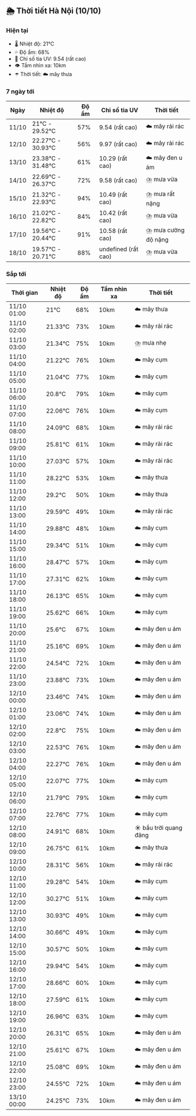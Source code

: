 ## 🌦️ Thời tiết Hà Nội (10/10)

### Hiện tại

- 🌡️ Nhiệt độ: 21℃
- 💦 Độ ẩm: 68%
- 🌟 Chỉ số tia UV: 9.54 (rất cao)
- 👁️ Tầm nhìn xa: 10km
- ☂️ Thời tiết: ☁️ mây thưa

### 7 ngày tới

| Ngày | Nhiệt độ | Độ ẩm | Chỉ số tia UV | Thời tiết |
| --- | --- | --- | --- | --- |
| 11/10 | 21℃ - 29.52℃ | 57% | 9.54 (rất cao) | ☁️ mây rải rác |
| 12/10 | 22.27℃ - 30.93℃ | 56% | 9.97 (rất cao) | ☁️ mây rải rác |
| 13/10 | 23.38℃ - 31.48℃ | 61% | 10.29 (rất cao) | ☁️ mây đen u ám |
| 14/10 | 22.69℃ - 26.37℃ | 72% | 9.58 (rất cao) | ⛈️ mưa vừa |
| 15/10 | 21.32℃ - 22.93℃ | 94% | 10.49 (rất cao) | ⛈️ mưa rất nặng |
| 16/10 | 21.02℃ - 22.82℃ | 84% | 10.42 (rất cao) | ⛈️ mưa vừa |
| 17/10 | 19.56℃ - 20.44℃ | 91% | 10.58 (rất cao) | ⛈️ mưa cường độ nặng |
| 18/10 | 19.57℃ - 20.71℃ | 88% | undefined (rất cao) | ⛈️ mưa vừa |

### Sắp tới

| Thời gian | Nhiệt độ | Độ ẩm | Tầm nhìn xa | Thời tiết |
| --- | --- | --- | --- | --- |
| 11/10 01:00 | 21℃ | 68% | 10km | ☁️ mây thưa |
| 11/10 02:00 | 21.33℃ | 73% | 10km | ☁️ mây rải rác |
| 11/10 03:00 | 21.34℃ | 75% | 10km | ⛈️ mưa nhẹ |
| 11/10 04:00 | 21.22℃ | 76% | 10km | ☁️ mây cụm |
| 11/10 05:00 | 21.04℃ | 77% | 10km | ☁️ mây cụm |
| 11/10 06:00 | 20.8℃ | 79% | 10km | ☁️ mây cụm |
| 11/10 07:00 | 22.06℃ | 76% | 10km | ☁️ mây cụm |
| 11/10 08:00 | 24.09℃ | 68% | 10km | ☁️ mây rải rác |
| 11/10 09:00 | 25.81℃ | 61% | 10km | ☁️ mây rải rác |
| 11/10 10:00 | 27.03℃ | 57% | 10km | ☁️ mây rải rác |
| 11/10 11:00 | 28.22℃ | 53% | 10km | ☁️ mây thưa |
| 11/10 12:00 | 29.2℃ | 50% | 10km | ☁️ mây thưa |
| 11/10 13:00 | 29.59℃ | 49% | 10km | ☁️ mây rải rác |
| 11/10 14:00 | 29.88℃ | 48% | 10km | ☁️ mây cụm |
| 11/10 15:00 | 29.34℃ | 51% | 10km | ☁️ mây cụm |
| 11/10 16:00 | 28.47℃ | 57% | 10km | ☁️ mây cụm |
| 11/10 17:00 | 27.31℃ | 62% | 10km | ☁️ mây cụm |
| 11/10 18:00 | 26.13℃ | 65% | 10km | ☁️ mây cụm |
| 11/10 19:00 | 25.62℃ | 66% | 10km | ☁️ mây cụm |
| 11/10 20:00 | 25.6℃ | 67% | 10km | ☁️ mây đen u ám |
| 11/10 21:00 | 25.16℃ | 69% | 10km | ☁️ mây đen u ám |
| 11/10 22:00 | 24.54℃ | 72% | 10km | ☁️ mây đen u ám |
| 11/10 23:00 | 23.88℃ | 73% | 10km | ☁️ mây đen u ám |
| 12/10 00:00 | 23.46℃ | 74% | 10km | ☁️ mây đen u ám |
| 12/10 01:00 | 23.06℃ | 74% | 10km | ☁️ mây đen u ám |
| 12/10 02:00 | 22.8℃ | 75% | 10km | ☁️ mây đen u ám |
| 12/10 03:00 | 22.53℃ | 76% | 10km | ☁️ mây đen u ám |
| 12/10 04:00 | 22.27℃ | 76% | 10km | ☁️ mây đen u ám |
| 12/10 05:00 | 22.07℃ | 77% | 10km | ☁️ mây cụm |
| 12/10 06:00 | 21.79℃ | 79% | 10km | ☁️ mây cụm |
| 12/10 07:00 | 22.76℃ | 77% | 10km | ☁️ mây cụm |
| 12/10 08:00 | 24.91℃ | 68% | 10km | ☀️ bầu trời quang đãng |
| 12/10 09:00 | 26.75℃ | 61% | 10km | ☁️ mây thưa |
| 12/10 10:00 | 28.31℃ | 56% | 10km | ☁️ mây rải rác |
| 12/10 11:00 | 29.28℃ | 54% | 10km | ☁️ mây cụm |
| 12/10 12:00 | 30.27℃ | 51% | 10km | ☁️ mây cụm |
| 12/10 13:00 | 30.93℃ | 49% | 10km | ☁️ mây cụm |
| 12/10 14:00 | 30.66℃ | 49% | 10km | ☁️ mây cụm |
| 12/10 15:00 | 30.57℃ | 50% | 10km | ☁️ mây cụm |
| 12/10 16:00 | 29.94℃ | 54% | 10km | ☁️ mây cụm |
| 12/10 17:00 | 28.66℃ | 60% | 10km | ☁️ mây cụm |
| 12/10 18:00 | 27.59℃ | 61% | 10km | ☁️ mây cụm |
| 12/10 19:00 | 26.96℃ | 63% | 10km | ☁️ mây cụm |
| 12/10 20:00 | 26.31℃ | 65% | 10km | ☁️ mây đen u ám |
| 12/10 21:00 | 25.61℃ | 67% | 10km | ☁️ mây đen u ám |
| 12/10 22:00 | 25.08℃ | 69% | 10km | ☁️ mây đen u ám |
| 12/10 23:00 | 24.55℃ | 72% | 10km | ☁️ mây đen u ám |
| 13/10 00:00 | 24.25℃ | 73% | 10km | ☁️ mây đen u ám |
